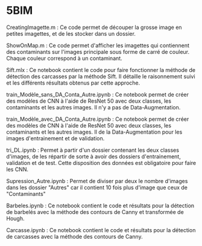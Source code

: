 # 5BIM

CreatingImagette.m : Ce code permet de découper la grosse image en petites imagettes, et de les stocker dans un dossier.

ShowOnMap.m : Ce code permet d'afficher les imagettes qui contiennent des contaminants sur l'images principale sous forme de carré de couleur. Chaque couleur correspond à un contaminant.

Sift.mlx : Ce notebook contient le code pour faire fonctionner la méthode de détection des carcasses par la méthode Sift. Il détaille le raisonnement suivi et les différents résultats obtenus par cette approche.

train_Modèle_sans_DA_Conta_Autre.ipynb : Ce notebook permet de créer des modèles de CNN à l'aide de ResNet 50 avec deux classes, les contaminants et les autres images. Il n'y a pas de Data-Augmentation.

train_Modèle_avec_DA_Conta_Autre.ipynb : Ce notebook permet de créer des modèles de CNN à l'aide de ResNet 50 avec deux classes, les contaminants et les autres images. Il de la Data-Augmentation pour les images d'entrainement et de validation.

tri_DL.ipynb : Permet à partir d'un dossier contenant les deux classes d'images, de les répartir de sorte à avoir des dossiers d'entrainement, validation et de test. Cette disposition des données est obligatoire pour faire les CNN.

Supression_Autre.ipynb :  Permet de diviser par deux le nombre d'images dans les dossier "Autres" car il contient 10 fois plus d'image que ceux de "Contaminants"

Barbeles.ipynb :  Ce notebook contient le code et résultats pour la détection de barbelés avec la méthode des contours de Canny et transformée de Hough.

Carcasse.ipynb :  Ce notebook contient le code et résultats pour la détection de carcasses avec la méthode des contours de Canny.
